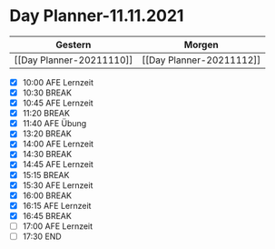 
Day Planner-11.11.2021
======================
  
| Gestern | Morgen |  
| ------- | ------ |  
| [[Day Planner-20211110]] | [[Day Planner-20211112]] |  
- [x] 10:00 AFE Lernzeit
- [x] 10:30 BREAK
- [x] 10:45 AFE Lernzeit
- [x] 11:20 BREAK
- [x] 11:40 AFE Übung
- [x] 13:20 BREAK
- [x] 14:00 AFE Lernzeit
- [x] 14:30 BREAK
- [x] 14:45 AFE Lernzeit
- [x] 15:15 BREAK
- [x] 15:30 AFE Lernzeit
- [x] 16:00 BREAK
- [x] 16:15 AFE Lernzeit
- [x] 16:45 BREAK
- [ ] 17:00 AFE Lernzeit
- [ ] 17:30 END